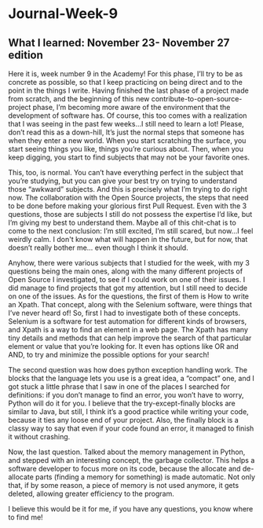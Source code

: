 # Journal-Week-9

## What I learned: November 23- November 27 edition

Here it is, week number 9 in the Academy! For this phase, I’ll try to be as concrete as possible, so that I keep practicing on being direct and to the point in the things I write. Having finished the last phase of a project made from scratch, and the beginning of this new contribute-to-open-source-project phase, I’m becoming more aware of the environment that the development of software has. Of course, this too comes with a realization that I was seeing in the past few weeks...I still need to learn a lot! Please, don’t read this as a down-hill, It’s just the normal steps that someone has when they enter a new world. When you start scratching the surface, you start seeing things you like, things you’re curious about. Then, when you keep digging, you start to find subjects that may not be your favorite ones. 

This, too, is normal. You can’t have everything perfect in the subject that you’re studying, but you can give your best try on trying to understand those “awkward” subjects. And this is precisely what I’m trying to do right now. The collaboration with the Open Source projects, the steps that need to be done before making your glorious first Pull Request. Even with the 3 questions, those are subjects I still do not possess the expertise I’d like, but I’m giving my best to understand them. Maybe all of this chit-chat is to come to the next conclusion: I’m still excited, I’m still scared, but now...I feel weirdly calm. I don't know what will happen in the future, but for now, that doesn’t really bother me… even though I think it should.

Anyhow, there were various subjects that I studied for the week, with my 3 questions being the main ones, along with the many different projects of Open Source I investigated, to see if I could work on one of their issues. I did manage to find projects that got my attention, but I still need to decide on one of the issues. As for the questions, the first of them is How to write an Xpath. That concept, along with the Selenium software, were things that I’ve never heard of! So, first I had to investigate both of these concepts. Selenium is a software for test automation for different kinds of browsers, and Xpath is a way to find an element in a web page. The Xpath has many tiny details and methods that can help improve the search of that particular element or value that you’re looking for. It even has options like OR and AND, to try and minimize the possible options for your search!

The second question was how does python exception handling work. The blocks that the language lets you use is a great idea, a “compact” one, and I got stuck a little phrase that I saw in one of the places I searched for definitions: if you don’t manage to find an error, you won’t have to worry, Python will do it for you.  I believe that the try-except-finally blocks are similar to Java, but still,  I think it’s a good practice while writing your code, because it ties any loose end of your project. Also, the finally block is a classy way to say that even if your code found an error, it managed to finish it without crashing.

Now, the last question. Talked about the memory management in Python, and stepped with an interesting concept, the garbage collector. This helps a software developer to focus more on its code, because the allocate and de-allocate parts (finding a memory for something) is made automatic. Not only that, if by some reason, a piece of memory is not used anymore, it gets deleted, allowing greater efficiency to the program.

I believe this would be it for me, if you have any questions, you know where to find me!
